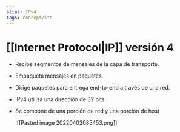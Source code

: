 ```yaml
---
alias: IPv4
tags: concept/itn
---
```

# [[Internet Protocol|IP]] versión 4
- Recibe segmentos de mensajes de la capa de transporte.
- Empaqueta mensajes en paquetes.
- Dirige paquetes para entrega end-to-end a través de una red.
- IPv4 utiliza una dirección de 32 bits.
- Se compone de una porción de red y una porción de host

	![[Pasted image 20220402085453.png]]